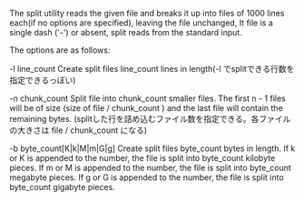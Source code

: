 The split utility reads the given file and breaks it up into files of 1000 lines each(if no options are specified), leaving the file unchanged, It file is a single dash ('-') or absent, split reads from the standard input.

The options are as follows:

-l line_count
	Create split files line_count lines in length(-l でsplitできる行数を指定できるっぽい)

-n chunk_count
	Split file into chunk_count smaller files. The first n - 1 files will be of size (size of file / chunk_count ) and the last file will contain the remaining bytes. (splitした行を詰め込むファイル数を指定できる。各ファイルの大きさは file / chunk_count になる)

-b byte_count[K|k|M|m|G|g]
	Create split files byte_count bytes in length. If k or K is appended to the number, the file is split into byte_count kilobyte pieces. If m or M is appended to the number, the file is split into byte_count megabyte pieces. If g or G is appended to the number, the file is split into byte_count gigabyte pieces.


